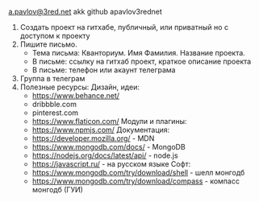 a.pavlov@3red.net
akk github apavlov3rednet

1. Создать проект на гитхабе, публичный, или приватный но с доступом к проекту
2. Пишите письмо. 
    - Тема письма: Кванториум. Имя Фамилия. Название проекта. 
    - В письме: ссылку на гитхаб проект, краткое описание проекта
    - В письме: телефон или акаунт телеграма
3. Группа в телеграм
4. Полезные ресурсы:
    Дизайн, идеи:
    - https://www.behance.net/
    - dribbble.com
    - pinterest.com
    - https://www.flaticon.com/
    Модули и плагины:
    - https://www.npmjs.com/
    Документация:
    - https://developer.mozilla.org/ - MDN
    - https://www.mongodb.com/docs/ - MongoDB
    - https://nodejs.org/docs/latest/api/ - node.js
    - https://javascript.ru/ - на русском языке
    Софт:
    - https://www.mongodb.com/try/download/shell - шелл монгодб
    - https://www.mongodb.com/try/download/compass - компасс монгодб (ГУИ)
